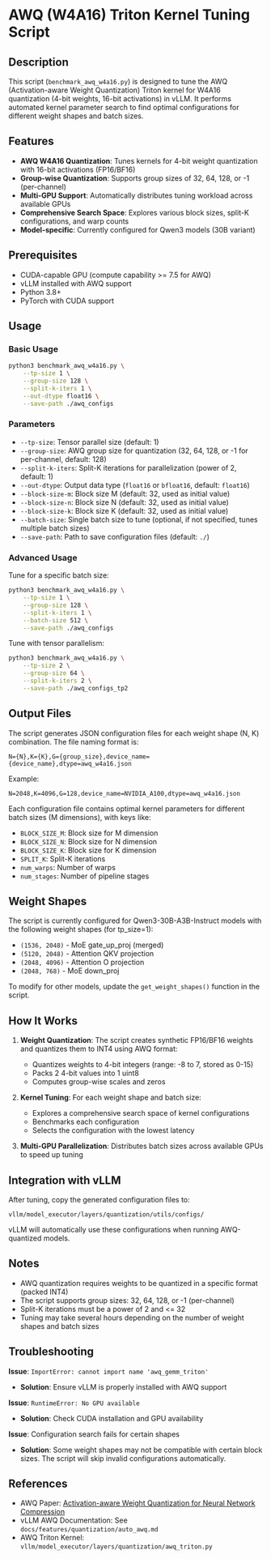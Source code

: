 # AWQ (W4A16) Triton Kernel Tuning Script

## Description

This script (`benchmark_awq_w4a16.py`) is designed to tune the AWQ (Activation-aware Weight Quantization) Triton kernel for W4A16 quantization (4-bit weights, 16-bit activations) in vLLM. It performs automated kernel parameter search to find optimal configurations for different weight shapes and batch sizes.

## Features

- **AWQ W4A16 Quantization**: Tunes kernels for 4-bit weight quantization with 16-bit activations (FP16/BF16)
- **Group-wise Quantization**: Supports group sizes of 32, 64, 128, or -1 (per-channel)
- **Multi-GPU Support**: Automatically distributes tuning workload across available GPUs
- **Comprehensive Search Space**: Explores various block sizes, split-K configurations, and warp counts
- **Model-specific**: Currently configured for Qwen3 models (30B variant)

## Prerequisites

- CUDA-capable GPU (compute capability >= 7.5 for AWQ)
- vLLM installed with AWQ support
- Python 3.8+
- PyTorch with CUDA support

## Usage

### Basic Usage

```bash
python3 benchmark_awq_w4a16.py \
    --tp-size 1 \
    --group-size 128 \
    --split-k-iters 1 \
    --out-dtype float16 \
    --save-path ./awq_configs
```

### Parameters

- `--tp-size`: Tensor parallel size (default: 1)
- `--group-size`: AWQ group size for quantization (32, 64, 128, or -1 for per-channel, default: 128)
- `--split-k-iters`: Split-K iterations for parallelization (power of 2, default: 1)
- `--out-dtype`: Output data type (`float16` or `bfloat16`, default: `float16`)
- `--block-size-m`: Block size M (default: 32, used as initial value)
- `--block-size-n`: Block size N (default: 32, used as initial value)
- `--block-size-k`: Block size K (default: 32, used as initial value)
- `--batch-size`: Single batch size to tune (optional, if not specified, tunes multiple batch sizes)
- `--save-path`: Path to save configuration files (default: `./`)

### Advanced Usage

Tune for a specific batch size:
```bash
python3 benchmark_awq_w4a16.py \
    --tp-size 1 \
    --group-size 128 \
    --split-k-iters 1 \
    --batch-size 512 \
    --save-path ./awq_configs
```

Tune with tensor parallelism:
```bash
python3 benchmark_awq_w4a16.py \
    --tp-size 2 \
    --group-size 64 \
    --split-k-iters 2 \
    --save-path ./awq_configs_tp2
```

## Output Files

The script generates JSON configuration files for each weight shape (N, K) combination. The file naming format is:

```
N={N},K={K},G={group_size},device_name={device_name},dtype=awq_w4a16.json
```

Example:
```
N=2048,K=4096,G=128,device_name=NVIDIA_A100,dtype=awq_w4a16.json
```

Each configuration file contains optimal kernel parameters for different batch sizes (M dimensions), with keys like:
- `BLOCK_SIZE_M`: Block size for M dimension
- `BLOCK_SIZE_N`: Block size for N dimension
- `BLOCK_SIZE_K`: Block size for K dimension
- `SPLIT_K`: Split-K iterations
- `num_warps`: Number of warps
- `num_stages`: Number of pipeline stages

## Weight Shapes

The script is currently configured for Qwen3-30B-A3B-Instruct models with the following weight shapes (for tp_size=1):

- `(1536, 2048)` - MoE gate_up_proj (merged)
- `(5120, 2048)` - Attention QKV projection
- `(2048, 4096)` - Attention O projection
- `(2048, 768)` - MoE down_proj

To modify for other models, update the `get_weight_shapes()` function in the script.

## How It Works

1. **Weight Quantization**: The script creates synthetic FP16/BF16 weights and quantizes them to INT4 using AWQ format:
   - Quantizes weights to 4-bit integers (range: -8 to 7, stored as 0-15)
   - Packs 2 4-bit values into 1 uint8
   - Computes group-wise scales and zeros

2. **Kernel Tuning**: For each weight shape and batch size:
   - Explores a comprehensive search space of kernel configurations
   - Benchmarks each configuration
   - Selects the configuration with the lowest latency

3. **Multi-GPU Parallelization**: Distributes batch sizes across available GPUs to speed up tuning

## Integration with vLLM

After tuning, copy the generated configuration files to:
```
vllm/model_executor/layers/quantization/utils/configs/
```

vLLM will automatically use these configurations when running AWQ-quantized models.

## Notes

- AWQ quantization requires weights to be quantized in a specific format (packed INT4)
- The script supports group sizes: 32, 64, 128, or -1 (per-channel)
- Split-K iterations must be a power of 2 and <= 32
- Tuning may take several hours depending on the number of weight shapes and batch sizes

## Troubleshooting

**Issue**: `ImportError: cannot import name 'awq_gemm_triton'`
- **Solution**: Ensure vLLM is properly installed with AWQ support

**Issue**: `RuntimeError: No GPU available`
- **Solution**: Check CUDA installation and GPU availability

**Issue**: Configuration search fails for certain shapes
- **Solution**: Some weight shapes may not be compatible with certain block sizes. The script will skip invalid configurations automatically.

## References

- AWQ Paper: [Activation-aware Weight Quantization for Neural Network Compression](https://arxiv.org/abs/2306.00978)
- vLLM AWQ Documentation: See `docs/features/quantization/auto_awq.md`
- AWQ Triton Kernel: `vllm/model_executor/layers/quantization/awq_triton.py`

